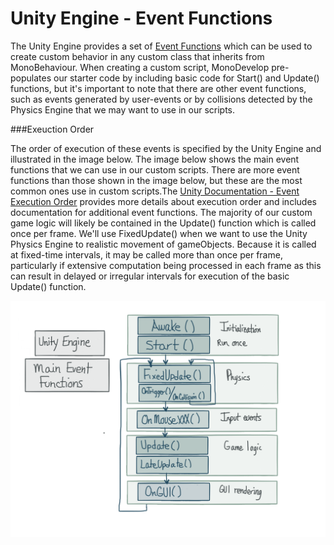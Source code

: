 # Unity Engine - Event Functions

The Unity Engine provides a set of [Event Functions](http://docs.unity3d.com/Manual/EventFunctions.html) which can be used to create custom behavior in any custom class that inherits from MonoBehaviour.    When creating a custom script, MonoDevelop pre-populates our starter code by including basic code for Start() and Update() functions, but it's important to note that there are other event functions, such as events generated by user-events or by collisions detected by the Physics Engine that we may want to use in our scripts. 

###Exeuction Order 

The order of execution of these events is specified by the Unity Engine and illustrated in the image below.  The image below shows the main event functions that we can use in our custom scripts.  There are more event functions than those shown in the image below, but these are the most common ones use in custom scripts.The [Unity Documentation - Event Execution Order](http://docs.unity3d.com/460/Documentation/Manual/ExecutionOrder.html) provides more details about execution order and includes documentation for additional event functions.  The majority of our custom game logic will likely be contained in the Update() function which is called once per frame.  We'll use FixedUpdate() when we want to use the Unity Physics Engine to realistic movement of gameObjects. Because it is called at fixed-time intervals, it may be called more than once per frame, particularly if extensive computation being processed in each frame as this can result in delayed or irregular intervals for execution of the basic Update() function.  

![](unityEventFunctions.png)